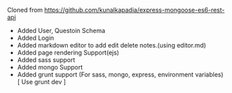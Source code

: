 Cloned from https://github.com/kunalkapadia/express-mongoose-es6-rest-api

- Added User, Questoin Schema
- Added Login
- Added markdown editor to add edit delete notes.(using editor.md)
- Added page rendering Support(ejs)
- Added sass support
- Added mongo Support
- Added grunt support (For sass, mongo, express, environment variables) [ Use grunt dev ]

